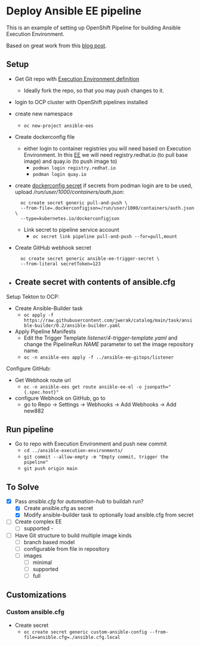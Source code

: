 # Deploy Ansible EE pipeline

This is an example of setting up OpenShift Pipeline for building Ansible Execution Environment.

Based on great work from this [blog post](https://cloud.redhat.com/blog/how-to-build-ansible-execution-environments-with-openshift-pipelines).

## Setup

- Get Git repo with [Execution Environment definition](https://github.com/jwerak/ansible-execution-environments)
  - Ideally fork the repo, so that you may push changes to it.
- login to OCP cluster with OpenShift pipelines installed
- create new namespace
  - `oc new-project ansible-ees`
- Create dockerconfig file 
  - either login to container registries you will need based on Execution Environment. In this [EE](https://github.com/jwerak/ansible-execution-environments) we will need registry.redhat.io (to pull base image) and quay.io (to push image to)
    - `podman login registry.redhat.io`
    - `podman login quay.io`
- create [dockerconfig secret](https://docs.openshift.com/container-platform/4.11/openshift_images/managing_images/using-image-pull-secrets.html#images-allow-pods-to-reference-images-from-secure-registries_using-image-pull-secrets) if secrets from podman login are to be used, upload */run/user/1000/containers/auth.json*:

        oc create secret generic pull-and-push \
        --from-file=.dockerconfigjson=/run/user/1000/containers/auth.json \
        --type=kubernetes.io/dockerconfigjson

  - Link secret to pipeline service account
    - `oc secret link pipeline pull-and-push --for=pull,mount`

- Create GitHub webhook secret

        oc create secret generic ansible-ee-trigger-secret \
        --from-literal secretToken=123

- Create secret with contents of ansible.cfg
  - 

Setup Tekton to OCP:

- Create Ansible-Builder task
  - `oc apply -f https://raw.githubusercontent.com/jwerak/catalog/main/task/ansible-builder/0.2/ansible-builder.yaml`
- Apply Pipeline Manifests
  - Edit the Trigger Template *listener/4-trigger-template.yaml* and change the PipelineRun *NAME* parameter to set the image repository name.
  - `oc -n ansible-ees apply -f ../ansible-ee-gitops/listener`

Configure GitHub:

- Get Webhook route url
  - `oc -n ansible-ees get route ansible-ee-el -o jsonpath="{.spec.host}"`
- configure Webhook on GitHub, go to 
  - go to Repo -> Settings -> Webhooks -> Add Webhooks -> Add new882

## Run pipeline

- Go to repo with Execution Environment and push new commit
  - `cd ../ansible-execution-environments/`
  - `git commit --allow-empty -m "Empty commit, trigger the pipeline"`
  - `git push origin main`

## To Solve

- [x] Pass *ansible.cfg* for *automation-hub* to buildah run?
  - [x] Create ansible.cfg as secret
  - [x] Modify ansible-builder task to optionally load ansible.cfg from secret
- [ ] Create complex EE
  - [ ] supported - 
- [ ] Have Git structure to build multiple image kinds
  - [ ] branch based model
  - [ ] configurable from file in repository
  - [ ] images
    - [ ] minimal
    - [ ] supported
    - [ ] full

## Customizations

### Custom ansible.cfg

- Create secret
  - `oc create secret generic custom-ansible-config --from-file=ansible.cfg=./ansible.cfg.local`